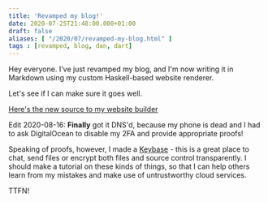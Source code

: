 ```yaml
---
title: 'Revamped my blog!'
date: 2020-07-25T21:48:00.000+01:00
draft: false
aliases: [ "/2020/07/revamped-my-blog.html" ]
tags : [revamped, blog, dan, dart]
---
```


Hey everyone. I've just revamped my blog, and I'm now writing it in Markdown using my custom Haskell-based website renderer.

Let's see if I can make sure it goes well.

[Here's the new source to my website builder](https://github.com/danwdart/websites)


Edit 2020-08-16: **Finally** got it DNS'd, because my phone is dead and I had to ask DigitalOcean to disable my 2FA and provide appropriate proofs!

Speaking of proofs, however, I made a [Keybase](https://keybase.io/dandart) - this is a great place to chat, send files or encrypt both files and source control transparently. I should make a tutorial on these kinds of things, so that I can help others learn from my mistakes and make use of untrustworthy cloud services.

TTFN!